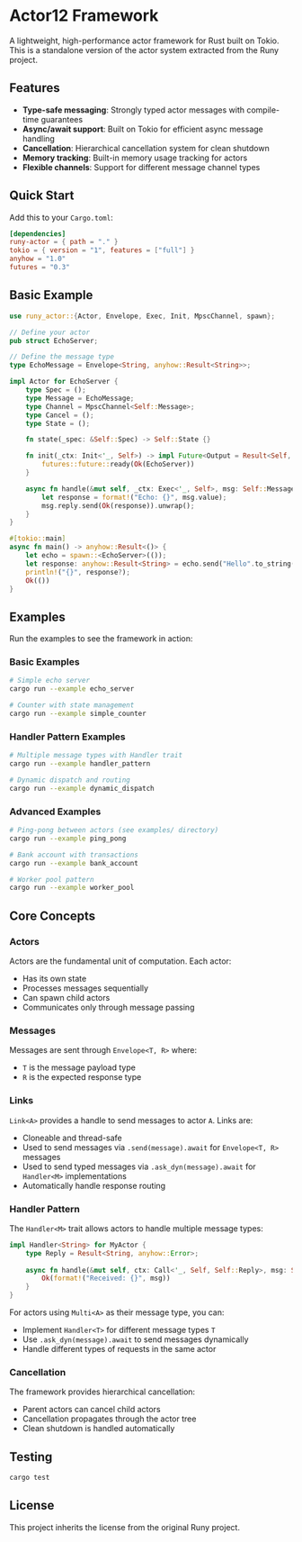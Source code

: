 # Actor12 Framework

A lightweight, high-performance actor framework for Rust built on Tokio. This is a standalone version of the actor system extracted from the Runy project.

## Features

- **Type-safe messaging**: Strongly typed actor messages with compile-time guarantees
- **Async/await support**: Built on Tokio for efficient async message handling
- **Cancellation**: Hierarchical cancellation system for clean shutdown
- **Memory tracking**: Built-in memory usage tracking for actors
- **Flexible channels**: Support for different message channel types

## Quick Start

Add this to your `Cargo.toml`:

```toml
[dependencies]
runy-actor = { path = "." }
tokio = { version = "1", features = ["full"] }
anyhow = "1.0"
futures = "0.3"
```

## Basic Example

```rust
use runy_actor::{Actor, Envelope, Exec, Init, MpscChannel, spawn};

// Define your actor
pub struct EchoServer;

// Define the message type
type EchoMessage = Envelope<String, anyhow::Result<String>>;

impl Actor for EchoServer {
    type Spec = ();
    type Message = EchoMessage;
    type Channel = MpscChannel<Self::Message>;
    type Cancel = ();
    type State = ();

    fn state(_spec: &Self::Spec) -> Self::State {}

    fn init(_ctx: Init<'_, Self>) -> impl Future<Output = Result<Self, Self::Cancel>> + Send + 'static {
        futures::future::ready(Ok(EchoServer))
    }

    async fn handle(&mut self, _ctx: Exec<'_, Self>, msg: Self::Message) {
        let response = format!("Echo: {}", msg.value);
        msg.reply.send(Ok(response)).unwrap();
    }
}

#[tokio::main]
async fn main() -> anyhow::Result<()> {
    let echo = spawn::<EchoServer>(());
    let response: anyhow::Result<String> = echo.send("Hello".to_string()).await;
    println!("{}", response?);
    Ok(())
}
```

## Examples

Run the examples to see the framework in action:

### Basic Examples
```bash
# Simple echo server
cargo run --example echo_server

# Counter with state management  
cargo run --example simple_counter
```

### Handler Pattern Examples
```bash
# Multiple message types with Handler trait
cargo run --example handler_pattern

# Dynamic dispatch and routing
cargo run --example dynamic_dispatch
```

### Advanced Examples
```bash
# Ping-pong between actors (see examples/ directory)
cargo run --example ping_pong

# Bank account with transactions
cargo run --example bank_account

# Worker pool pattern
cargo run --example worker_pool
```

## Core Concepts

### Actors

Actors are the fundamental unit of computation. Each actor:
- Has its own state
- Processes messages sequentially 
- Can spawn child actors
- Communicates only through message passing

### Messages

Messages are sent through `Envelope<T, R>` where:
- `T` is the message payload type
- `R` is the expected response type

### Links

`Link<A>` provides a handle to send messages to actor `A`. Links are:
- Cloneable and thread-safe
- Used to send messages via `.send(message).await` for `Envelope<T, R>` messages
- Used to send typed messages via `.ask_dyn(message).await` for `Handler<M>` implementations
- Automatically handle response routing

### Handler Pattern

The `Handler<M>` trait allows actors to handle multiple message types:

```rust
impl Handler<String> for MyActor {
    type Reply = Result<String, anyhow::Error>;
    
    async fn handle(&mut self, ctx: Call<'_, Self, Self::Reply>, msg: String) -> Self::Reply {
        Ok(format!("Received: {}", msg))
    }
}
```

For actors using `Multi<A>` as their message type, you can:
- Implement `Handler<T>` for different message types `T`
- Use `.ask_dyn(message).await` to send messages dynamically
- Handle different types of requests in the same actor

### Cancellation

The framework provides hierarchical cancellation:
- Parent actors can cancel child actors
- Cancellation propagates through the actor tree
- Clean shutdown is handled automatically

## Testing

```bash
cargo test
```

## License

This project inherits the license from the original Runy project.